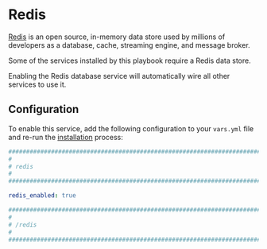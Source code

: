 # Redis

[Redis](https://redis.io/) is an open source, in-memory data store used by millions of developers as a database, cache, streaming engine, and message broker.

Some of the services installed by this playbook require a Redis data store.

Enabling the Redis database service will automatically wire all other services to use it.


## Configuration

To enable this service, add the following configuration to your `vars.yml` file and re-run the [installation](../installing.md) process:

```yaml
########################################################################
#                                                                      #
# redis                                                                #
#                                                                      #
########################################################################

redis_enabled: true

########################################################################
#                                                                      #
# /redis                                                               #
#                                                                      #
########################################################################
```
